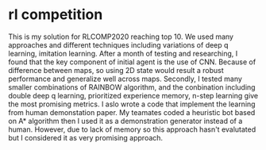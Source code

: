 # rl competition 
This is my solution for RLCOMP2020 reaching top 10. We used many approaches and different techniques including variations  of deep q learning, imitation learning. 
After a month of testing and researching, I found that the key component of initial agent is the use of CNN. Because of difference between maps, so using 2D state would result a 
robust performance and generalize well across maps. Secondly, I tested many smaller combinations of RAINBOW algorithm, and the conbination including double deep q learning,
prioritized experience memory, n-step learning give the most promising metrics. I aslo wrote a code that implement the learning from human demonstation paper. My teamates coded a
heuristic bot based on A* algorithm then I used it as a demonstration generator instead of a human. However, due to lack of memory so this approach hasn't evalutated but I 
considered it as very promising approach.
